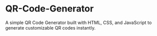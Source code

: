 # QR-Code-Generator
 A simple QR Code Generator built with HTML, CSS, and JavaScript to generate customizable QR codes instantly.
